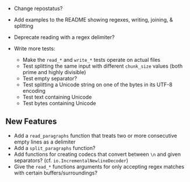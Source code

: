 - Change repostatus?

- Add examples to the README showing regexes, writing, joining, & splitting

- Deprecate reading with a regex delimiter?

- Write more tests:
    - Make the `read_*` and `write_*` tests operate on actual files
    - Test splitting the same input with different `chunk_size` values (both
      prime and highly divisible)
    - Test empty separator?
    - Test splitting a Unicode string on one of the bytes in its UTF-8 encoding
    - Test text containing Unicode
    - Test bytes containing Unicode


New Features
------------
- Add a `read_paragraphs` function that treats two or more consecutive empty
  lines as a delimiter
- Add a `split_paragraphs` function?
- Add functions for creating codecs that convert between `\n` and given
  separators? (cf. `io.IncrementalNewlineDecoder`)
- Give the `read_*` functions arguments for only accepting regex matches with
  certain buffers/surroundings?
